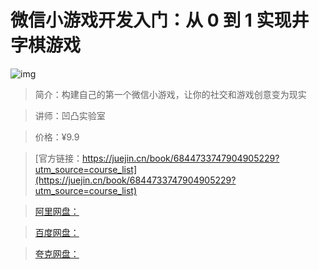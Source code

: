 # 微信小游戏开发入门：从 0 到 1 实现井字棋游戏

![img](../../assets/165eb6f3cb9eb04f~tplv-t2oaga2asx-no-mark:280:280:200:280.png)

> 简介：构建自己的第一个微信小游戏，让你的社交和游戏创意变为现实

> 讲师：凹凸实验室

> 价格：¥9.9

> [官方链接：https://juejin.cn/book/6844733747904905229?utm_source=course_list](https://juejin.cn/book/6844733747904905229?utm_source=course_list)

> [阿里网盘：]()

> [百度网盘：]()

> [夸克网盘：]()
